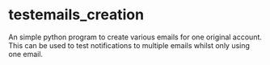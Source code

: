 # testemails_creation
An simple python program to create various emails for one original account. 
This can be used to test notifications to multiple emails whilst only using one email. 
